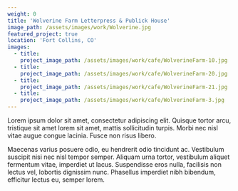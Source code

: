 ```yaml
---
weight: 0
title: 'Wolverine Farm Letterpress & Publick House'
image_path: /assets/images/work/Wolverine.jpg
featured_project: true
location: 'Fort Collins, CO'
images:
  - title:
    project_image_path: /assets/images/work/cafe/WolverineFarm-10.jpg
  - title:
    project_image_path: /assets/images/work/cafe/WolverineFarm-20.jpg
  - title:
    project_image_path: /assets/images/work/cafe/WolverineFarm-21.jpg
  - title:
    project_image_path: /assets/images/work/cafe/WolverineFarm-3.jpg
---
```



Lorem ipsum dolor sit amet, consectetur adipiscing elit. Quisque tortor arcu, tristique sit amet lorem sit amet, mattis sollicitudin turpis. Morbi nec nisl vitae augue congue lacinia. Fusce non risus libero.

Maecenas varius posuere odio, eu hendrerit odio tincidunt ac. Vestibulum suscipit nisi nec nisl tempor semper. Aliquam urna tortor, vestibulum aliquet fermentum vitae, imperdiet ut lacus. Suspendisse eros nulla, facilisis non lectus vel, lobortis dignissim nunc. Phasellus imperdiet nibh bibendum, efficitur lectus eu, semper lorem.
